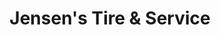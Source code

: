 ---
title: "Jensen's Tire & Service"
url: /hot-springs-village/jensens-tire-und-service/
shop: Reifen
---